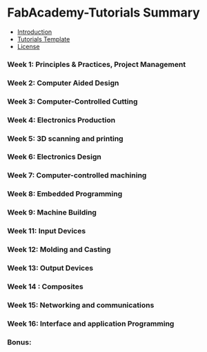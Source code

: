 # FabAcademy-Tutorials Summary
* [Introduction](README.md)
* [Tutorials Template](template.md)
* [License](LICENSE.md)

### Week 1: Principles & Practices, Project Management

### Week 2: Computer Aided Design

### Week 3: Computer-Controlled Cutting

### Week 4: Electronics Production

### Week 5: 3D scanning and printing

### Week 6: Electronics Design

### Week 7: Computer-controlled machining

### Week 8: Embedded Programming

### Week 9: Machine Building

### Week 11: Input Devices

### Week 12: Molding and Casting

### Week 13: Output Devices

### Week 14 : Composites

### Week 15: Networking and communications

### Week 16: Interface and application Programming

### Bonus:
